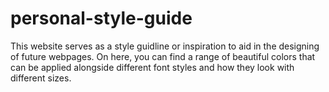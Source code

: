 # personal-style-guide
This website serves as a style guidline or inspiration to aid in the designing of future webpages. On here, you can find a range of beautiful colors that can be applied alongside different font styles and how they look with different sizes.
